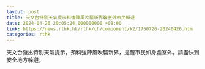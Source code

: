 ```yaml
---
layout: post
title: 天文台特別天氣提示料強陣風吹襲新界籲室外市民躲避
date: 2024-04-26 20:05:24.000000000 +08:00
link: https://news.rthk.hk/rthk/ch/component/k2/1750726-20240426.htm
categories: rthk
---
```


天文台發出特別天氣提示，預料強陣風吹襲新界，提醒市民如身處室外，請盡快到安全地方躲避。
